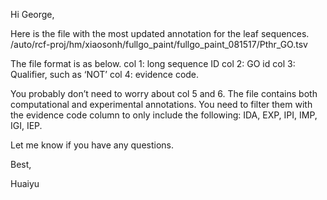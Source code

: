 Hi George,

Here is the file with the most updated annotation for the leaf sequences.
/auto/rcf-proj/hm/xiaosonh/fullgo_paint/fullgo_paint_081517/Pthr_GO.tsv

The file format is as below.
col 1:  long sequence ID
col 2:  GO id
col 3:  Qualifier, such as ‘NOT’
col 4:  evidence code.

You probably don’t need to worry about col 5 and 6.
The file contains both computational and experimental annotations. You need to filter them with the evidence code column to only include the following: IDA, EXP, IPI, IMP, IGI, IEP.

Let me know if you have any questions.

Best,

Huaiyu